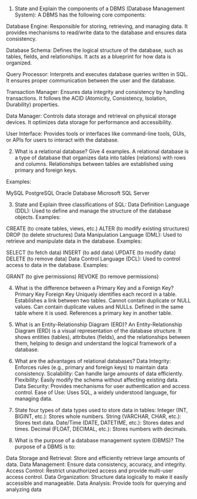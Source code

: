 1. State and Explain the components of a DBMS (Database Management System):
A DBMS has the following core components:

Database Engine:
Responsible for storing, retrieving, and managing data. It provides mechanisms to read/write data to the database and ensures data consistency.

Database Schema:
Defines the logical structure of the database, such as tables, fields, and relationships. It acts as a blueprint for how data is organized.

Query Processor:
Interprets and executes database queries written in SQL. It ensures proper communication between the user and the database.

Transaction Manager:
Ensures data integrity and consistency by handling transactions. It follows the ACID (Atomicity, Consistency, Isolation, Durability) properties.

Data Manager:
Controls data storage and retrieval on physical storage devices. It optimizes data storage for performance and accessibility.

User Interface:
Provides tools or interfaces like command-line tools, GUIs, or APIs for users to interact with the database.


2. What is a relational database? Give 4 examples.
A relational database is a type of database that organizes data into tables (relations) with rows and columns. Relationships between tables are established using primary and foreign keys.

Examples:

MySQL
PostgreSQL
Oracle Database
Microsoft SQL Server


3. State and Explain three classifications of SQL:
Data Definition Language (DDL):
Used to define and manage the structure of the database objects. Examples:

CREATE (to create tables, views, etc.)
ALTER (to modify existing structures)
DROP (to delete structures)
Data Manipulation Language (DML):
Used to retrieve and manipulate data in the database. Examples:

SELECT (to fetch data)
INSERT (to add data)
UPDATE (to modify data)
DELETE (to remove data)
Data Control Language (DCL):
Used to control access to data in the database. Examples:

GRANT (to give permissions)
REVOKE (to remove permissions)


4. What is the difference between a Primary Key and a Foreign Key?
Primary Key	Foreign Key
Uniquely identifies each record in a table.	Establishes a link between two tables.
Cannot contain duplicate or NULL values.	Can contain duplicate values and NULLs.
Defined in the same table where it is used.	References a primary key in another table.


5. What is an Entity-Relationship Diagram (ERD)?
An Entity-Relationship Diagram (ERD) is a visual representation of the database structure. It shows entities (tables), attributes (fields), and the relationships between them, helping to design and understand the logical framework of a database.


6. What are the advantages of relational databases?
Data Integrity: Enforces rules (e.g., primary and foreign keys) to maintain data consistency.
Scalability: Can handle large amounts of data efficiently.
Flexibility: Easily modify the schema without affecting existing data.
Data Security: Provides mechanisms for user authentication and access control.
Ease of Use: Uses SQL, a widely understood language, for managing data.


7. State four types of data types used to store data in tables:
Integer (INT, BIGINT, etc.): Stores whole numbers.
String (VARCHAR, CHAR, etc.): Stores text data.
Date/Time (DATE, DATETIME, etc.): Stores dates and times.
Decimal (FLOAT, DECIMAL, etc.): Stores numbers with decimals.


8. What is the purpose of a database management system (DBMS)?
The purpose of a DBMS is to:

Data Storage and Retrieval: Store and efficiently retrieve large amounts of data.
Data Management: Ensure data consistency, accuracy, and integrity.
Access Control: Restrict unauthorized access and provide multi-user access control.
Data Organization: Structure data logically to make it easily accessible and manageable.
Data Analysis: Provide tools for querying and analyzing data 